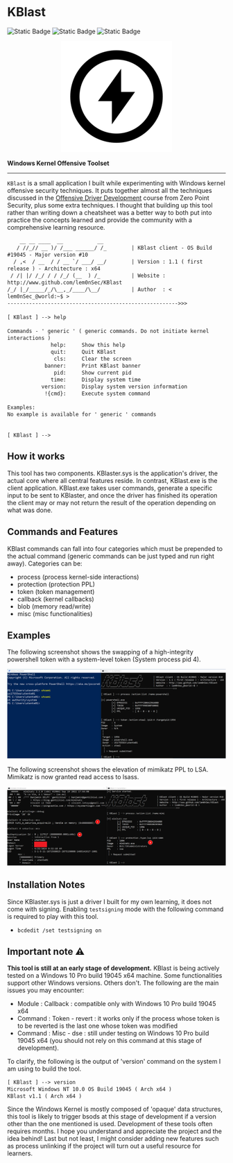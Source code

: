 # KBlast

![Static Badge](https://img.shields.io/badge/Version-1.0.0-red?style=flat&color=red) ![Static Badge](https://img.shields.io/badge/License-GPL_3.0-red?style=flat&color=blue) ![Static Badge](https://img.shields.io/badge/Author-lem0nSec-red?style=flat&color=yellow)

<p align="center">
  <img src="pictures/KBlast_logo.png">
</p>

__Windows Kernel Offensive Toolset__

-----------------------------------------------------------------------------------------------------------------------------------------------------------------
`KBlast` is a small application I built while experimenting with Windows kernel offensive security techniques. It puts together almost all the techniques discussed in the [Offensive Driver Development](https://training.zeropointsecurity.co.uk/courses/offensive-driver-development) course from Zero Point Security, plus some extra techniques. I thought that building up this tool rather than writing down a cheatsheet was a better way to both put into practice the concepts learned and provide the community with a comprehensive learning resource.

```
    __ __ ____  __           __
   / //_// __ )/ /___ ______/ /_        | KBlast client - OS Build #19045 - Major version #10
  / ,<  / __  / / __ `/ ___/ __/        | Version : 1.1 ( first release ) - Architecture : x64
 / /| |/ /_/ / / /_/ (__  ) /_          | Website : http://www.github.com/lem0nSec/KBlast
/_/ |_/_____/_/\__,_/____/\__/          | Author  : < lem0nSec_@world:~$ >
------------------------------------------------------->>>

[ KBlast ] --> help

Commands - ' generic ' ( generic commands. Do not initiate kernel interactions )
              help:     Show this help
              quit:     Quit KBlast
               cls:     Clear the screen
            banner:     Print KBlast banner
               pid:     Show current pid
              time:     Display system time
           version:     Display system version information
            !{cmd}:     Execute system command

Examples:
No example is available for ' generic ' commands


[ KBlast ] -->
```
## How it works
This tool has two components. KBlaster.sys is the application's driver, the actual core where all central features reside. In contrast, KBlast.exe is the client application. KBlast.exe takes user commands, generate a specific input to be sent to KBlaster, and once the driver has finished its operation the client may or may not return the result of the operation depending on what was done.

## Commands and Features
KBlast commands can fall into four categories which must be prepended to the actual command (generic commands can be just typed and run right away). Categories can be:

- process (process kernel-side interactions)
- protection (protection PPL)
- token (token management)
- callback (kernel callbacks)
- blob (memory read/write)
- misc (misc functionalities)


## Examples
The following screenshot shows the swapping of a high-integrity powershell token with a system-level token (System process pid 4).

![](pictures/token_stealing.png)


The following screenshot shows the elevation of mimikatz PPL to LSA. Mimikatz is now granted read access to lsass.

![](pictures/ppl_lsa.png)


## Installation Notes
Since KBlaster.sys is just a driver I built for my own learning, it does not come with signing. Enabling `testsigning` mode with the following command is required to play with this tool.

- `bcdedit /set testsigning on`


## Important note :warning:
__This tool is still at an early stage of development.__ KBlast is being actively tested on a Windows 10 Pro build 19045 x64 machine. Some functionalities support other Windows versions. Others don't. The following are the main issues you may encounter:

- Module    : Callback : compatible only with Windows 10 Pro build 19045 x64
- Command   : Token - revert : it works only if the process whose token is to be reverted is the last one whose token was modified
- Command   : Misc - dse : still under testing on Windows 10 Pro build 19045 x64 (you should not rely on this command at this stage of development).


To clarify, the following is the output of 'version' command on the system I am using to build the tool.

```
[ KBlast ] --> version
Microsoft Windows NT 10.0 OS Build 19045 ( Arch x64 )
KBlast v1.1 ( Arch x64 )
```

Since the Windows Kernel is mostly composed of 'opaque' data structures, this tool is likely to trigger bsods at this stage of development if a version other than the one mentioned is used. Development of these tools often requires months. I hope you understand and appreciate the project and the idea behind!
Last but not least, I might consider adding new features such as process unlinking if the project will turn out a useful resource for learners.
